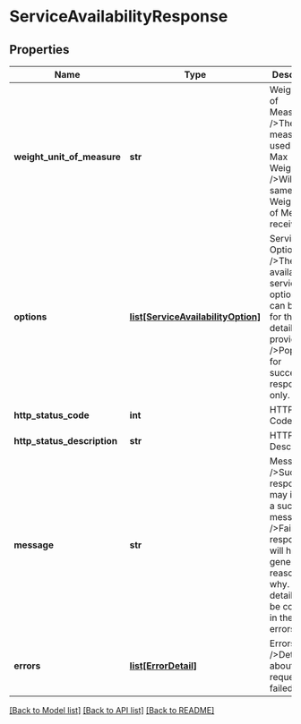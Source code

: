# ServiceAvailabilityResponse

## Properties
Name | Type | Description | Notes
------------ | ------------- | ------------- | -------------
**weight_unit_of_measure** | **str** | Weight Unit of Measure&lt;br /&gt;The unit of measure used for the Max Weights.&lt;br /&gt;Will be the same as the Weight Unit of Measure received. | [optional] 
**options** | [**list[ServiceAvailabilityOption]**](ServiceAvailabilityOption.md) | Service Options&lt;br /&gt;The available service options that can be used for the details provided.&lt;br /&gt;Populated for successful responses only. | [optional] 
**http_status_code** | **int** | HTTP Status Code | 
**http_status_description** | **str** | HTTP Status Description | 
**message** | **str** | Message&lt;br /&gt;Successful response may include a success message.&lt;br /&gt;Failure responses will have general reason as to why. Further details may be contained in the list of errors. | [optional] 
**errors** | [**list[ErrorDetail]**](ErrorDetail.md) | Errors&lt;br /&gt;Details about why a request failed. | [optional] 

[[Back to Model list]](../README.md#documentation-for-models) [[Back to API list]](../README.md#documentation-for-api-endpoints) [[Back to README]](../README.md)

